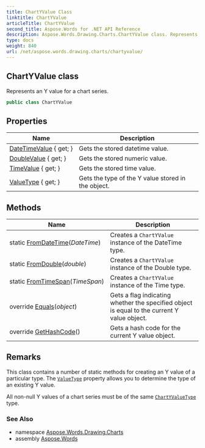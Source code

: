 ```yaml
---
title: ChartYValue Class
linktitle: ChartYValue
articleTitle: ChartYValue
second_title: Aspose.Words for .NET API Reference
description: Aspose.Words.Drawing.Charts.ChartYValue class. Represents an Y value for a chart series in C#.
type: docs
weight: 840
url: /net/aspose.words.drawing.charts/chartyvalue/
---
```

## ChartYValue class

Represents an Y value for a chart series.

```csharp
public class ChartYValue
```

## Properties

| Name | Description |
| --- | --- |
| [DateTimeValue](../../aspose.words.drawing.charts/chartyvalue/datetimevalue/) { get; } | Gets the stored datetime value. |
| [DoubleValue](../../aspose.words.drawing.charts/chartyvalue/doublevalue/) { get; } | Gets the stored numeric value. |
| [TimeValue](../../aspose.words.drawing.charts/chartyvalue/timevalue/) { get; } | Gets the stored time value. |
| [ValueType](../../aspose.words.drawing.charts/chartyvalue/valuetype/) { get; } | Gets the type of the Y value stored in the object. |

## Methods

| Name | Description |
| --- | --- |
| static [FromDateTime](../../aspose.words.drawing.charts/chartyvalue/fromdatetime/)(*DateTime*) | Creates a `ChartYValue` instance of the DateTime type. |
| static [FromDouble](../../aspose.words.drawing.charts/chartyvalue/fromdouble/)(*double*) | Creates a `ChartYValue` instance of the Double type. |
| static [FromTimeSpan](../../aspose.words.drawing.charts/chartyvalue/fromtimespan/)(*TimeSpan*) | Creates a `ChartYValue` instance of the Time type. |
| override [Equals](../../aspose.words.drawing.charts/chartyvalue/equals/)(*object*) | Gets a flag indicating whether the specified object is equal to the current Y value object. |
| override [GetHashCode](../../aspose.words.drawing.charts/chartyvalue/gethashcode/)() | Gets a hash code for the current Y value object. |

## Remarks

This class contains a number of static methods for creating an Y value of a particular type. The [`ValueType`](./valuetype/) property allows you to determine the type of an existing Y value.

All non-null Y values of a chart series must be of the same [`ChartYValueType`](../chartyvaluetype/) type.

### See Also

* namespace [Aspose.Words.Drawing.Charts](../../aspose.words.drawing.charts/)
* assembly [Aspose.Words](../../)
